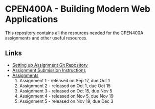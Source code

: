 # CPEN400A - Building Modern Web Applications

This repository contains all the resources needed for the CPEN400A assignments and other useful resources.

## Links

* [Setting up Assignment Git Repository](assignments/setup.md)
* [Assignment Submission Instructions](assignments/canvas-submission.md)
* [Assignments](assignments)
    1. Assignment 1 - released on Sep 17, due Oct 1
    2. Assignment 2 - released on Oct 1, due Oct 15
    3. Assignment 3 - released on Oct 15, due Nov 5
    4. Assignment 4 - released on Nov 5, due Nov 19
    5. Assignment 5 - released on Nov 19, due Dec 3